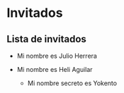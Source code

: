# Invitados
## Lista de invitados 
* Mi nombre es Julio Herrera

* Mi nombre es Heli Aguilar
    * Mi nombre secreto es Yokento